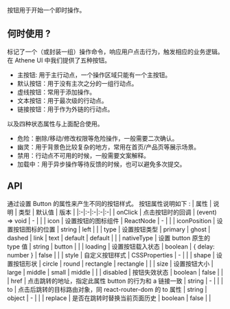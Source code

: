 按钮用于开始一个即时操作。
## 何时使用 ?
标记了一个（或封装一组）操作命令，响应用户点击行为，触发相应的业务逻辑。
在 Athene UI 中我们提供了五种按钮。

- 主按钮: 用于主行动点，一个操作区域只能有一个主按钮。
- 默认按钮：用于没有主次之分的一组行动点。
- 虚线按钮：常用于添加操作。
- 文本按钮：用于最次级的行动点。
- 链接按钮：用于作为外链的行动点。

以及四种状态属性与上面配合使用。

- 危险：删除/移动/修改权限等危险操作，一般需要二次确认。
- 幽灵：用于背景色比较复杂的地方，常用在首页/产品页等展示场景。
- 禁用：行动点不可用的时候，一般需要文案解释。
- 加载中：用于异步操作等待反馈的时候，也可以避免多次提交。

## API
通过设置 Button 的属性来产生不同的按钮样式。
按钮属性说明如下 :
| 属性 | 说明 | 类型 | 默认值 | 版本 |
|:-|:-|:-|:-|:-|
| onClick | 点击按钮时的回调 | (event) => void | - |  |
| icon | 设置按钮的图标组件 | ReactNode | - |  |
| iconPosition | 设置按钮图标的位置 | string | left |  |
| type | 设置按钮类型 | primary \| ghost \| dashed \| link \| text \| default | default |  |
| nativeType | 设置 button 原生的 type 值 | string | button |  |
| loading | 设置按钮载入状态 | boolean \| { delay: number } | false |  |
| style | 自定义按钮样式 | CSSProperties | - |  |
| shape | 设置按钮形状 | circle \| round \| rectangle | rectangle |  |
| size | 设置按钮大小 | large \| middle \| small | middle |  |
| disabled | 按钮失效状态 | boolean | false |  |
| href | 点击跳转的地址，指定此属性 button 的行为和 a 链接一致 | string | - |  |
| to | 点击后跳转的目标路由对象，同 react-router-dom 的 to 属性 | string \| object | - |  |
| replace | 是否在跳转时替换当前页面历史 | boolean | false |  |
